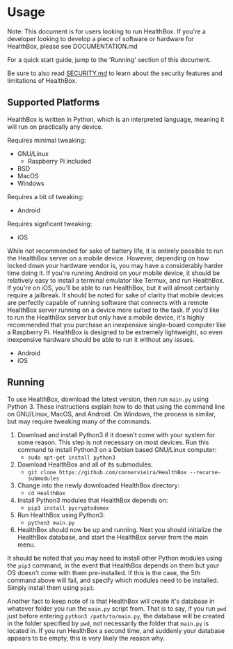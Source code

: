 # Usage

Note: This document is for users looking to run HealthBox. If you're a developer looking to develop a piece of software or hardware for HealthBox, please see DOCUMENTATION.md

For a quick start guide, jump to the 'Running' section of this document.

Be sure to also read [SECURITY.md](SECURITY.md) to learn about the security features and limitations of HealthBox.


## Supported Platforms

HealthBox is written in Python, which is an interpreted language, meaning it will run on practically any device.

Requires minimal tweaking:
- GNU/Linux
    - Raspberry Pi included
- BSD
- MacOS
- Windows

Requires a bit of tweaking:
- Android

Requires signficant tweaking:
- iOS

While not recommended for sake of battery life, it is entirely possible to run the HealthBox server on a mobile device. However, depending on how locked down your hardware vendor is, you may have a considerably harder time doing it. If you're running Android on your mobile device, it should be relatively easy to install a terminal emulator like Termux, and run HealthBox. If you're on iOS, you'll be able to run HealthBox, but it will almost certainly require a jailbreak. It should be noted for sake of clarity that mobile devices are perfectly capable of running software that connects with a remote HealthBox server running on a device more suited to the task. If you'd like to run the HealthBox server but only have a mobile device, it's highly recommended that you purchase an inexpensive single-board computer like a Raspberry Pi. HealthBox is designed to be extremely lightweight, so even inexpensive hardware should be able to run it without any issues.

- Android
- iOS


## Running

To use HealthBox, download the latest version, then run `main.py` using Python 3. These instructions explain how to do that using the command line on GNU/Linux, MacOS, and Android. On Windows, the process is similar, but may require tweaking many of the commands.

1. Download and install Python3 if it doesn't come with your system for some reason. This step is not necessary on most devices. Run this command to install Python3 on a Debian based GNU/Linux computer:
    - `sudo apt-get install python3`
2. Download HealthBox and all of its submodules:
    - `git clone https://github.com/connervieira/HealthBox --recurse-submodules`
3. Change into the newly downloaded HealthBox directory:
    - `cd HealthBox`
4. Install Python3 modules that HealthBox depends on:
    - `pip3 install pycryptodomex`
5. Run HealthBox using Python3:
    - `python3 main.py`
6. HealthBox should now be up and running. Next you should initialize the HealthBox database, and start the HealthBox server from the main menu.

It should be noted that you may need to install other Python modules using the `pip3` command, in the event that HealthBox depends on them but your OS doesn't come with them pre-installed. If this is the case, the 5th command above will fail, and specify which modules need to be installed. Simply install them using `pip3`.

Another fact to keep note of is that HealthBox will create it's database in whatever folder you run the `main.py` script from. That is to say, if you run `pwd` just before entering `python3 /path/to/main.py`, the database will be created in the folder specified by `pwd`, not necessarily the folder that `main.py` is located in. If you run HealthBox a second time, and suddenly your database appears to be empty, this is very likely the reason why.
